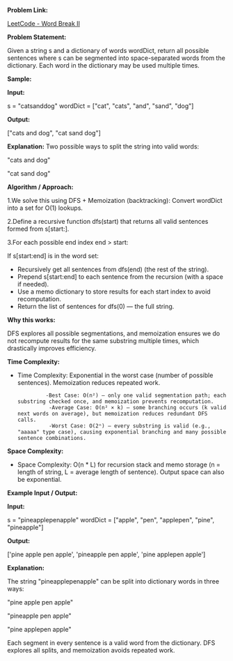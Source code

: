 **Problem Link:**

[LeetCode - Word Break II](https://leetcode.com/problems/word-break-ii/description/)

**Problem Statement:**

Given a string s and a dictionary of words wordDict, return all possible sentences where s can be segmented into space-separated words from the dictionary.
Each word in the dictionary may be used multiple times.

**Sample:**

**Input:**

s = "catsanddog"
wordDict = ["cat", "cats", "and", "sand", "dog"]


**Output:**

["cats and dog", "cat sand dog"]


**Explanation:**
Two possible ways to split the string into valid words:

"cats and dog"

"cat sand dog"

**Algorithm / Approach:**

1.We solve this using DFS + Memoization (backtracking): Convert wordDict into a set for O(1) lookups.

2.Define a recursive function dfs(start) that returns all valid sentences formed from s[start:].

3.For each possible end index end > start:
   
   If s[start:end] is in the word set: 
  
- Recursively get all sentences from dfs(end) (the rest of the string).
- Prepend s[start:end] to each sentence from the recursion (with a space if needed).
- Use a memo dictionary to store results for each start index to avoid recomputation.
- Return the list of sentences for dfs(0) — the full string.

**Why this works:**

DFS explores all possible segmentations, and memoization ensures we do not recompute results for the same substring multiple times, which drastically improves efficiency.

**Time Complexity:**

- Time Complexity: Exponential in the worst case (number of possible sentences). Memoization reduces repeated work.
  
               -Best Case: O(n²) — only one valid segmentation path; each substring checked once, and memoization prevents recomputation.
                -Average Case: O(n² × k) — some branching occurs (k valid next words on average), but memoization reduces redundant DFS calls.
                -Worst Case: O(2ⁿ) — every substring is valid (e.g., "aaaaa" type case), causing exponential branching and many possible sentence combinations.


**Space Complexity:**

- Space Complexity: O(n * L) for recursion stack and memo storage (n = length of string, L = average length of sentence). Output space can also be exponential.

**Example Input / Output:**

**Input:**

s = "pineapplepenapple"
wordDict = ["apple", "pen", "applepen", "pine", "pineapple"]

**Output:**

['pine apple pen apple', 'pineapple pen apple', 'pine applepen apple']

**Explanation:**

The string "pineapplepenapple" can be split into dictionary words in three ways:

"pine apple pen apple"

"pineapple pen apple"

"pine applepen apple"

Each segment in every sentence is a valid word from the dictionary. DFS explores all splits, and memoization avoids repeated work.
